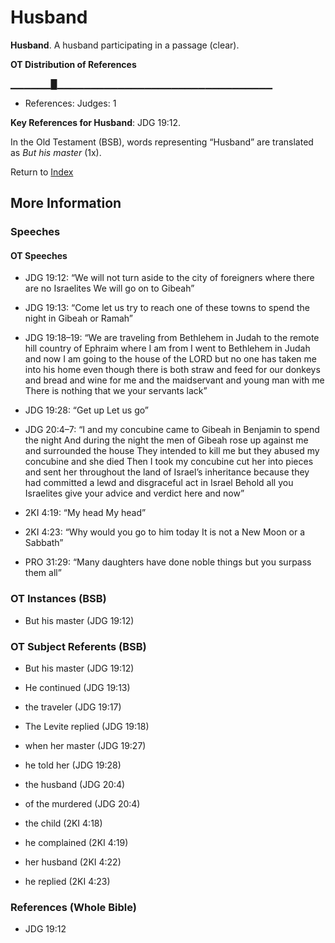 # Husband
**Husband**. 
A husband participating in a passage (clear). 


**OT Distribution of References**

▁▁▁▁▁▁█▁▁▁▁▁▁▁▁▁▁▁▁▁▁▁▁▁▁▁▁▁▁▁▁▁▁▁▁▁▁▁▁
* References: Judges: 1



**Key References for Husband**: 
JDG 19:12. 


In the Old Testament (BSB), words representing “Husband” are translated as 
*But his master* (1x). 




Return to [Index](00-Index.md)

## More Information

### Speeches

#### OT Speeches

* JDG 19:12: “We will not turn aside to the city of foreigners where there are no Israelites We will go on to Gibeah”

* JDG 19:13: “Come let us try to reach one of these towns to spend the night in Gibeah or Ramah”

* JDG 19:18–19: “We are traveling from Bethlehem in Judah to the remote hill country of Ephraim where I am from I went to Bethlehem in Judah and now I am going to the house of the LORD but no one has taken me into his home even though there is both straw and feed for our donkeys and bread and wine for me and the maidservant and young man with me There is nothing that we your servants lack”

* JDG 19:28: “Get up Let us go”

* JDG 20:4–7: “I and my concubine came to Gibeah in Benjamin to spend the night And during the night the men of Gibeah rose up against me and surrounded the house They intended to kill me but they abused my concubine and she died Then I took my concubine cut her into pieces and sent her throughout the land of Israel’s inheritance because they had committed a lewd and disgraceful act in Israel Behold all you Israelites give your advice and verdict here and now”

* 2KI 4:19: “My head My head”

* 2KI 4:23: “Why would you go to him today It is not a New Moon or a Sabbath”

* PRO 31:29: “Many daughters have done noble things but you surpass them all”

### OT Instances (BSB)

* But his master (JDG 19:12)



### OT Subject Referents (BSB)

* But his master (JDG 19:12)

* He continued (JDG 19:13)

* the traveler (JDG 19:17)

* The Levite replied (JDG 19:18)

* when her master (JDG 19:27)

* he told her (JDG 19:28)

* the husband (JDG 20:4)

* of the murdered (JDG 20:4)

* the child (2KI 4:18)

* he complained (2KI 4:19)

* her husband (2KI 4:22)

* he replied (2KI 4:23)



### References (Whole Bible)

* JDG 19:12



